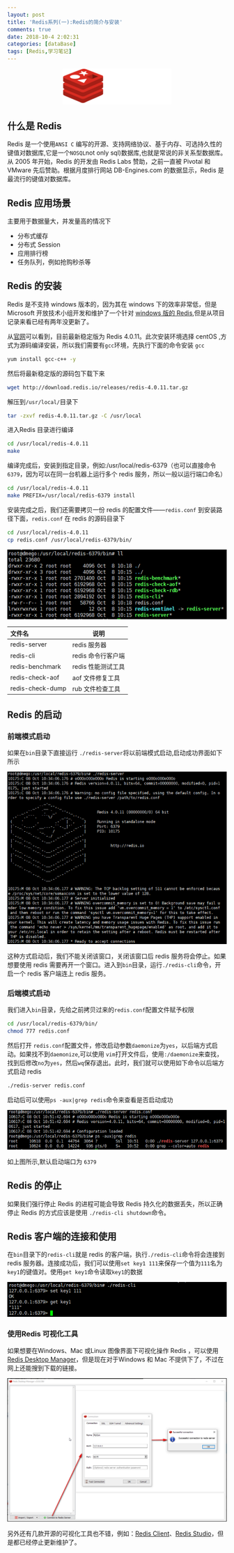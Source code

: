 ```yaml
---
layout: post
title: 'Redis系列(一):Redis的简介与安装'
comments: true
date: 2018-10-4 2:02:31
categories: [dataBase]
tags: [Redis,学习笔记]
---
```


<!--more -->
<center>
<img src="learn-redis-1\redis-white.png" width="250px" />
</center>


## 什么是 Redis

Redis 是一个使用`ANSI C` 编写的开源、支持网络协议、基于内存、可选持久性的键值对数据库,它是一个`NOSQL`not only sql)数据库,也就是常说的非关系型数据库。从 2005 年开始，Redis 的开发由 Redis Labs 赞助，之前一直被 Pivotal 和 VMware 先后赞助。根据月度排行网站 DB-Engines.com 的数据显示，Redis 是最流行的键值对数据库。

## Redis 应用场景

主要用于数据量大，并发量高的情况下

- 分布式缓存
- 分布式 Session
- 应用排行榜
- 任务队列，例如抢购秒杀等

## Redis 的安装

Redis 是不支持 windows 版本的，因为其在 windows 下的效率非常低，但是Microsoft 开放技术小组开发和维护了一个针对 [windows 版的 Redis](https://github.com/MicrosoftArchive/redis),但是从项目记录来看已经有两年没更新了。

从[官网](https://redis.io/)可以看到，目前最新稳定版为 Redis 4.0.11。此次安装环境选择 centOS ,方式为源码编译安装，所以我们需要有`gcc`环境，先执行下面的命令安装 `gcc`

```bash
yum install gcc-c++ -y
```

然后将最新稳定版的源码包下载下来

```bash
wget http://download.redis.io/releases/redis-4.0.11.tar.gz
```

解压到`/usr/local/`目录下

```bash
tar -zxvf redis-4.0.11.tar.gz -C /usr/local
```

进入Redis 目录进行编译

```bash
cd /usr/local/redis-4.0.11
make
```

编译完成后，安装到指定目录，例如:/usr/local/redis-6379（也可以直接命令`6379`，因为可以在同一台机器上运行多个 redis 服务，所以一般以运行端口命名）

```bash
cd /usr/local/redis-4.0.11
make PREFIX=/usr/local/redis-6379 install
```

安装完成之后，我们还需要拷贝一份 redis 的配置文件——`redis.conf` 到安装路径下面，`redis.conf` 在 redis 的源码目录下

```bash
cd /usr/local/redis-4.0.11
cp redis.conf /usr/local/redis-6379/bin/
```

![安装目录bin下的文件列表](learn-redis-1\redis安装后目录结构.png)

| 文件名         | 说明    |
| :------------ | ------- |
| redis-server | redis 服务器 |
| redis-cli | redis 命令行客户端 |
| redis-benchmark | redis 性能测试工具 |
| redis-check-aof | aof 文件修复工具 |
| redis-check-dump | rub 文件检查工具 |

## Redis 的启动

### 前端模式启动

如果在`bin`目录下直接运行 `./redis-server`将以前端模式启动,启动成功界面如下所示

![redis前端启动](learn-redis-1\redis前端启动.png)

这种方式启动后，我们不能关闭该窗口，关闭该窗口后 redis 服务将会停止。如果想要使用 redis 需要再开一个窗口。进入到`bin`目录，运行`./redis-cli`命令，开启一个 redis 客户端连上 redis 服务。

### 后端模式启动

我们进入`bin`目录，先给之前拷贝过来的`redis.conf`配置文件赋予权限

```bash
cd /usr/local/redis-6379/bin/
chmod 777 redis.conf
```

然后打开 `redis.conf`配置文件，修改启动参数`daemonize`为`yes`，以后端方式启动。如果找不到`daemonize`,可以使用 `vim`打开文件后，使用`:/daemonize`来查找，找到后修改`no`为`yes`，然后`wq`保存退出。此时，我们就可以使用如下命令以后端方式启动 redis

```bash
./redis-server redis.conf
```

启动后可以使用`ps -aux|grep redis`命令来查看是否启动成功

![](learn-redis-1\后端启动成功.png)

如上图所示,默认启动端口为 `6379`

## Redis 的停止

如果我们强行停止 Redis 的进程可能会导致 Redis 持久化的数据丢失，所以正确停止 Redis 的方式应该是使用 `./redis-cli shutdown`命令。

## Redis 客户端的连接和使用

在`bin`目录下的`redis-cli`就是 redis 的客户端，执行`./redis-cli`命令将会连接到 redis 服务器。连接成功后，我们可以使用`set key1 111`来保存一个值为`111`名为`key1`的键值对。使用`get key1`命令读取`key1`的数据

![](learn-redis-1\连接redis客户端.png)



### 使用Redis 可视化工具

如果想要在Windows、Mac 或Linux 图像界面下可视化操作 Redis ，可以使用 [Redis Desktop Manager](https://github.com/uglide/RedisDesktopManager/)，但是现在对于Windows 和 Mac 不提供下了，不过在网上还能搜到下载的链接。

![连接可视化工具](learn-redis-1\连接可视化工具.png)

另外还有几款开源的可视化工具也不错，例如：[Redis Client](https://github.com/caoxinyu/RedisClient)、[Redis Studio](https://github.com/cinience/RedisStudio)，但是都已经停止更新维护了。

